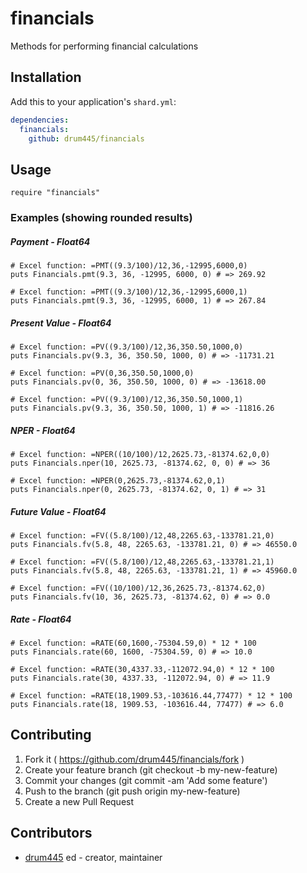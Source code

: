 # financials

Methods for performing financial calculations

## Installation

Add this to your application's `shard.yml`:

```yaml
dependencies:
  financials:
    github: drum445/financials
```

## Usage

```crystal
require "financials"
```

### Examples (showing rounded results)

##### Payment - Float64
```crystal
# Excel function: =PMT((9.3/100)/12,36,-12995,6000,0)
puts Financials.pmt(9.3, 36, -12995, 6000, 0) # => 269.92

# Excel function: =PMT((9.3/100)/12,36,-12995,6000,1)
puts Financials.pmt(9.3, 36, -12995, 6000, 1) # => 267.84
```
##### Present Value - Float64
```crystal
# Excel function: =PV((9.3/100)/12,36,350.50,1000,0)
puts Financials.pv(9.3, 36, 350.50, 1000, 0) # => -11731.21

# Excel function: =PV(0,36,350.50,1000,0)
puts Financials.pv(0, 36, 350.50, 1000, 0) # => -13618.00

# Excel function: =PV((9.3/100)/12,36,350.50,1000,1)
puts Financials.pv(9.3, 36, 350.50, 1000, 1) # => -11816.26
```
##### NPER - Float64
```crystal
# Excel function: =NPER((10/100)/12,2625.73,-81374.62,0,0)
puts Financials.nper(10, 2625.73, -81374.62, 0, 0) # => 36

# Excel function: =NPER(0,2625.73,-81374.62,0,1)
puts Financials.nper(0, 2625.73, -81374.62, 0, 1) # => 31
```
##### Future Value - Float64
```crystal
# Excel function: =FV((5.8/100)/12,48,2265.63,-133781.21,0)
puts Financials.fv(5.8, 48, 2265.63, -133781.21, 0) # => 46550.0

# Excel function: =FV((5.8/100)/12,48,2265.63,-133781.21,1)
puts Financials.fv(5.8, 48, 2265.63, -133781.21, 1) # => 45960.0

# Excel function: =FV((10/100)/12,36,2625.73,-81374.62,0)
puts Financials.fv(10, 36, 2625.73, -81374.62, 0) # => 0.0
```
##### Rate - Float64
```crystal
# Excel function: =RATE(60,1600,-75304.59,0) * 12 * 100
puts Financials.rate(60, 1600, -75304.59, 0) # => 10.0

# Excel function: =RATE(30,4337.33,-112072.94,0) * 12 * 100
puts Financials.rate(30, 4337.33, -112072.94, 0) # => 11.9

# Excel function: =RATE(18,1909.53,-103616.44,77477) * 12 * 100
puts Financials.rate(18, 1909.53, -103616.44, 77477) # => 6.0
```

## Contributing

1. Fork it ( https://github.com/drum445/financials/fork )
2. Create your feature branch (git checkout -b my-new-feature)
3. Commit your changes (git commit -am 'Add some feature')
4. Push to the branch (git push origin my-new-feature)
5. Create a new Pull Request

## Contributors

- [drum445](https://github.com/drum445) ed - creator, maintainer
